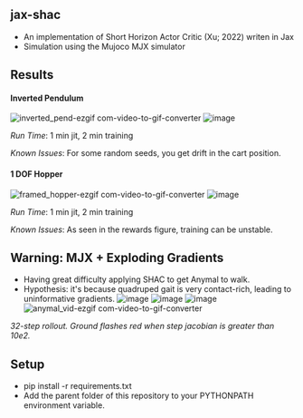 ## jax-shac
- An implementation of Short Horizon Actor Critic (Xu; 2022) writen in Jax
- Simulation using the Mujoco MJX simulator

## Results
#### Inverted Pendulum
![inverted_pend-ezgif com-video-to-gif-converter](https://github.com/Andrew-Luo1/jax_shac/assets/22626914/ab14512e-a0cc-4877-80a8-1ec296ebf289)
![image](https://github.com/Andrew-Luo1/jax_shac/assets/22626914/e00d1696-506b-4e91-a26e-aebb0a98403c)

*Run Time*: 1 min jit, 2 min training

*Known Issues*: For some random seeds, you get drift in the cart position.

#### 1 DOF Hopper
![framed_hopper-ezgif com-video-to-gif-converter](https://github.com/Andrew-Luo1/jax_shac/assets/22626914/6edf23b4-6d68-4225-a73a-e473fc0d999a)
![image](https://github.com/Andrew-Luo1/jax_shac/assets/22626914/1e40905d-cc52-465e-90f5-038b46986ff7)

*Run Time*: 1 min jit, 2 min training

*Known Issues*: As seen in the rewards figure, training can be unstable.

## Warning: MJX + Exploding Gradients
- Having great difficulty applying SHAC to get Anymal to walk.
- Hypothesis: it's because quadruped gait is very contact-rich, leading to uninformative gradients.
![image](https://github.com/Andrew-Luo1/jax_shac/assets/22626914/d774bea2-ef44-4370-8b77-b84594e780a4)
![image](https://github.com/Andrew-Luo1/jax_shac/assets/22626914/6262b083-a2dc-4402-ac2e-0d25d76f5cb4)
![image](https://github.com/Andrew-Luo1/jax_shac/assets/22626914/a939d83f-2075-4866-8a7a-0893ef892fdf)
![anymal_vid-ezgif com-video-to-gif-converter](https://github.com/Andrew-Luo1/jax_shac/assets/22626914/47b6561c-1a14-43fb-bfe0-a7d74361e6ec)

*32-step rollout. Ground flashes red when step jacobian is greater than 10e2.*
  
## Setup
- pip install -r requirements.txt
- Add the parent folder of this repository to your PYTHONPATH environment variable.
